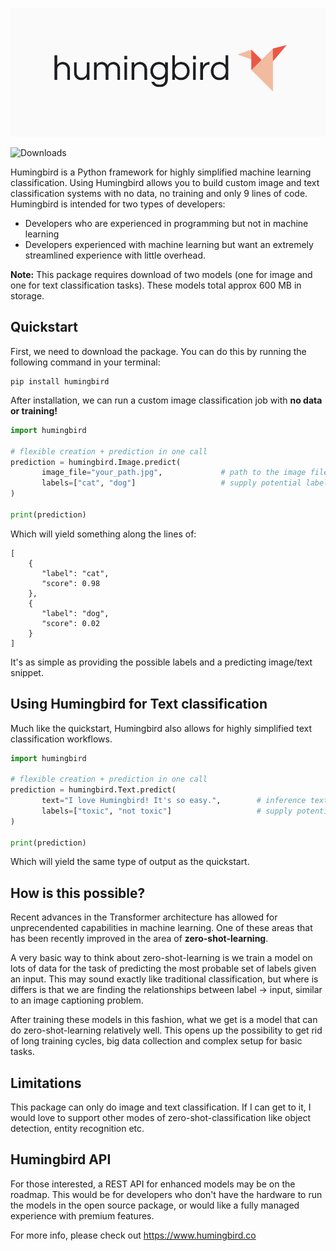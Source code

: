 ![logo](https://github.com/lando22/humingbird/blob/main/logo.png)


![Downloads](https://img.shields.io/pypi/dm/humingbird.svg)

Humingbird is a Python framework for highly simplified machine learning classification. Using Humingbird allows you to build custom image and text classification systems with no data, no training and only 9 lines of code. Humingbird is intended for two types of developers:

- Developers who are experienced in programming but not in machine learning
- Developers experienced with machine learning but want an extremely streamlined experience with little overhead.

**Note:** This package requires download of two models (one for image and one for text classification tasks). These models total approx 600 MB in storage.

## Quickstart
First, we need to download the package. You can do this by running the following command in your terminal:

```
pip install humingbird
```

After installation, we can run a custom image classification job with **no data or training!**

```python
import humingbird

# flexible creation + prediction in one call
prediction = humingbird.Image.predict(
       image_file="your_path.jpg",             # path to the image file for inference
       labels=["cat", "dog"]                   # supply potential labels that this image could be (i.e: allow the model to select the most probable)
)

print(prediction)
```

Which will yield something along the lines of:

```
[
    {
       "label": "cat",
       "score": 0.98
    },
    {
       "label": "dog",
       "score": 0.02
    }
]
```

It's as simple as providing the possible labels and a predicting image/text snippet.

## Using Humingbird for Text classification
Much like the quickstart, Humingbird also allows for highly simplified text classification workflows. 

```python
import humingbird

# flexible creation + prediction in one call
prediction = humingbird.Text.predict(
       text="I love Humingbird! It's so easy.",        # inference text snippet
       labels=["toxic", "not toxic"]                   # supply potential labels that this text snippet could be (i.e: allow the model to select the most probable)
)

print(prediction)
```

Which will yield the same type of output as the quickstart.

## How is this possible? 
Recent advances in the Transformer architecture has allowed for unprecendented capabilities in machine learning. One of these areas that has been recently improved in the area of **zero-shot-learning**.

A very basic way to think about zero-shot-learning is we train a model on lots of data for the task of predicting the most probable set of labels given an input. This may sound exactly like traditional classification, but where is differs is that we are finding the relationships between label -> input, similar to an image captioning problem.

After training these models in this fashion, what we get is a model that can do zero-shot-learning relatively well. This opens up the possibility to get rid of long training cycles, big data collection and complex setup for basic tasks.

## Limitations
This package can only do image and text classification. If I can get to it, I would love to support other modes of zero-shot-classification like object detection, entity recognition etc.

## Humingbird API
For those interested, a REST API for enhanced models may be on the roadmap. This would be for developers who don't have the hardware to run the models in the open source package, or would like a fully managed experience with premium features.


For more info, please check out https://www.humingbird.co

